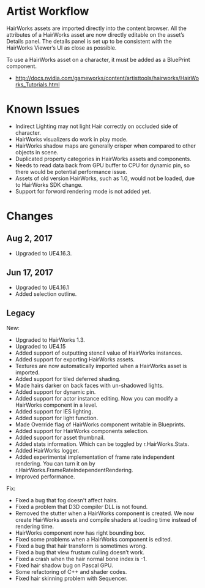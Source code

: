 ﻿Artist Workflow
=============
HairWorks assets are imported directly into the content browser. All the attributes of a HairWorks asset are now directly editable on the asset’s Details panel. The details panel is set up to be consistent with the HairWorks Viewer’s UI as close as possible.

To use a HairWorks asset on a character, it must be added as a BluePrint component.

* http://docs.nvidia.com/gameworks/content/artisttools/hairworks/HairWorks_Tutorials.html

Known Issues
=============
* Indirect Lighting may not light Hair correctly on occluded side of character.
* HairWorks visualizers do work in play mode.
* HairWorks shadow maps are generally crisper when compared to other objects in scene.
* Duplicated property categories in HairWorks assets and components. 
* Needs to read data back from GPU buffer to CPU for dynamic pin, so there would be potential performance issue. 
* Assets of old version HairWorks, such as 1.0, would not be loaded, due to HairWorks SDK change. 
* Support for forword rendering mode is not added yet. 

Changes
=============
## Aug 2, 2017
* Upgraded to UE4.16.3. 

## Jun 17, 2017
* Upgraded to UE4.16.1
* Added selection outline. 

## Legacy
New:
* Upgraded to HairWorks 1.3.
* Upgraded to UE4.15
* Added support of outputting stencil value of HairWorks instances. 
* Added support for exporting HairWorks assets. 
* Textures are now automatically imported when a HairWorks asset is imported. 
* Added support for tiled deferred shading. 
* Made hairs darker on back faces with un-shadowed lights. 
* Added support for dynamic pin.
* Added support for actor instance editing. Now you can modify a HairWorks component in a level.
* Added support for IES lighting.
* Added support for light function.
* Made Override flag of HairWorks component writable in Blueprints.
* Added support for HairWorks components selection.
* Added support for asset thumbnail.
* Added stats information. Which can be toggled by r.HairWorks.Stats.
* Added HairWorks logger.
* Added experimental implementation of frame rate independent rendering. You can turn it on by r.HairWorks.FrameRateIndependentRendering.
* Improved performance.

Fix:
* Fixed a bug that fog doesn't affect hairs. 
* Fixed a problem that D3D compiler DLL is not found.
* Removed the stutter when a HairWorks component is created. We now create HairWorks assets and compile shaders at loading time instead of rendering time.
* HairWorks component now has right bounding box.
* Fixed some problems when a HairWorks component is edited.
* Fixed a bug that hair transform is sometimes wrong.
* Fixed a bug that view frustum culling doesn’t work.
* Fixed a crash when the hair normal bone index is -1.
* Fixed hair shadow bug on Pascal GPU.
* Some refactoring of C++ and shader codes.
* Fixed hair skinning problem with Sequencer. 